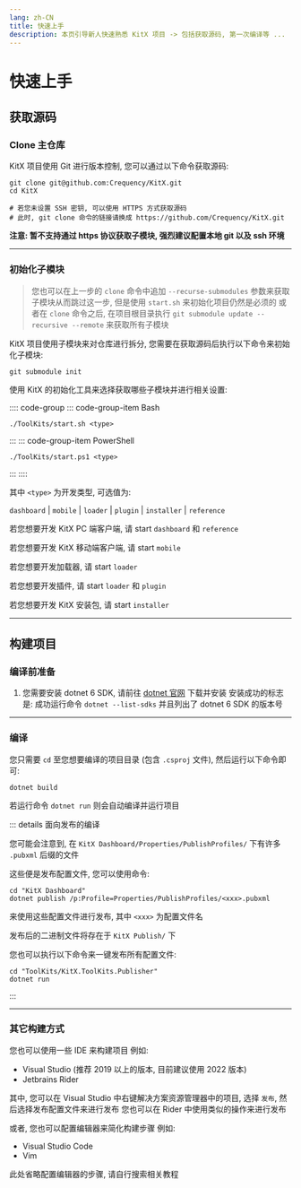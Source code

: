 ```yaml
---
lang: zh-CN
title: 快速上手
description: 本页引导新人快速熟悉 KitX 项目 -> 包括获取源码, 第一次编译等 ...
---
```


# 快速上手

## 获取源码

### Clone 主仓库

KitX 项目使用 Git 进行版本控制, 您可以通过以下命令获取源码:

```shell
git clone git@github.com:Crequency/KitX.git
cd KitX

# 若您未设置 SSH 密钥, 可以使用 HTTPS 方式获取源码
# 此时, git clone 命令的链接请换成 https://github.com/Crequency/KitX.git
```

**注意: 暂不支持通过 https 协议获取子模块, 强烈建议配置本地 git 以及 ssh 环境**

---

### 初始化子模块

> 您也可以在上一步的 `clone` 命令中追加 `--recurse-submodules` 参数来获取子模块从而跳过这一步, 但是使用 `start.sh` 来初始化项目仍然是必须的
> 或者在 `clone` 命令之后, 在项目根目录执行 `git submodule update --recursive --remote` 来获取所有子模块

KitX 项目使用子模块来对仓库进行拆分, 您需要在获取源码后执行以下命令来初始化子模块:

```shell
git submodule init
```

使用 KitX 的初始化工具来选择获取哪些子模块并进行相关设置:

:::: code-group
::: code-group-item Bash
```shell
./ToolKits/start.sh <type>
```
:::
::: code-group-item PowerShell
```pwsh
./ToolKits/start.ps1 <type>
```
:::
::::

其中 `<type>` 为开发类型, 可选值为:

`dashboard` | `mobile` | `loader` | `plugin` | `installer` | `reference`

若您想要开发 KitX PC 端客户端, 请 start `dashboard` 和 `reference`

若您想要开发 KitX 移动端客户端, 请 start `mobile`

若您想要开发加载器, 请 start `loader`

若您想要开发插件, 请 start `loader` 和 `plugin`

若您想要开发 KitX 安装包, 请 start `installer`

---

## 构建项目

### 编译前准备

1. 您需要安装 dotnet 6 SDK, 请前往 [dotnet 官网](https://dotnet.microsoft.com/download/dotnet/6.0) 下载并安装
   安装成功的标志是: 成功运行命令 `dotnet --list-sdks` 并且列出了 dotnet 6 SDK 的版本号

---

### 编译

您只需要 `cd` 至您想要编译的项目目录 (包含 `.csproj` 文件), 然后运行以下命令即可:

```shell
dotnet build
```

若运行命令 `dotnet run` 则会自动编译并运行项目

::: details 面向发布的编译

您可能会注意到, 在 `KitX Dashboard/Properties/PublishProfiles/` 下有许多 `.pubxml` 后缀的文件

这些便是发布配置文件, 您可以使用命令:

```shell
cd "KitX Dashboard"
dotnet publish /p:Profile=Properties/PublishProfiles/<xxx>.pubxml
```

来使用这些配置文件进行发布, 其中 `<xxx>` 为配置文件名

发布后的二进制文件将存在于 `KitX Publish/` 下

您也可以执行以下命令来一键发布所有配置文件:

```shell
cd "ToolKits/KitX.ToolKits.Publisher"
dotnet run
```

:::

---

### 其它构建方式

您也可以使用一些 IDE 来构建项目
例如:
- Visual Studio (推荐 2019 以上的版本, 目前建议使用 2022 版本)
- Jetbrains Rider

其中, 您可以在 Visual Studio 中右键解决方案资源管理器中的项目, 选择 `发布`, 然后选择发布配置文件来进行发布
您也可以在 Rider 中使用类似的操作来进行发布

或者, 您也可以配置编辑器来简化构建步骤
例如:
- Visual Studio Code
- Vim

此处省略配置编辑器的步骤, 请自行搜索相关教程
